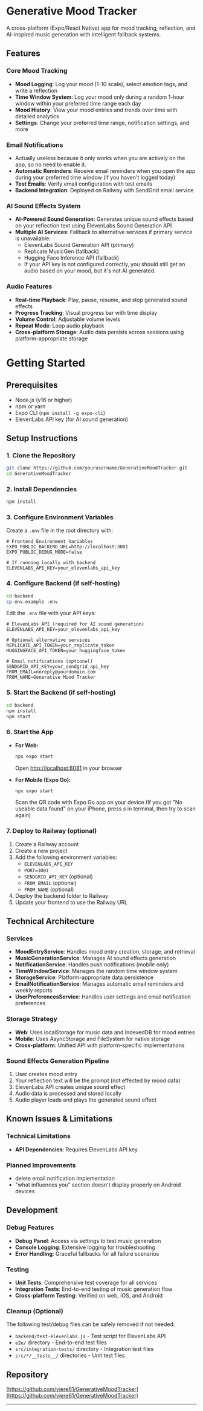 # Generative Mood Tracker

A cross-platform (Expo/React Native) app for mood tracking, reflection, and AI-inspired music generation with intelligent fallback systems.

## Features

### Core Mood Tracking
- **Mood Logging**: Log your mood (1-10 scale), select emotion tags, and write a reflection
- **Time Window System**: Log your mood only during a random 1-hour window within your preferred time range each day
- **Mood History**: View your mood entries and trends over time with detailed analytics
- **Settings**: Change your preferred time range, notification settings, and more

### Email Notifications
- Actually useless because it only works when you are actively on the app, so no need to enable it.
- **Automatic Reminders**: Receive email reminders when you open the app during your preferred time window (if you haven't logged today)
- **Test Emails**: Verify email configuration with test emails
- **Backend Integration**: Deployed on Railway with SendGrid email service

### AI Sound Effects System
- **AI-Powered Sound Generation**: Generates unique sound effects based on your reflection text using ElevenLabs Sound Generation API
- **Multiple AI Services**: Fallback to alternative services if primary service is unavailable:
  - ElevenLabs Sound Generation API (primary)
  - Replicate MusicGen (fallback)
  - Hugging Face Inference API (fallback)
  - If your API key is not configured correctly, you should still get an audio based on your mood, but it's not AI generated.

### Audio Features
- **Real-time Playback**: Play, pause, resume, and stop generated sound effects
- **Progress Tracking**: Visual progress bar with time display
- **Volume Control**: Adjustable volume levels
- **Repeat Mode**: Loop audio playback
- **Cross-platform Storage**: Audio data persists across sessions using platform-appropriate storage

# Getting Started

## Prerequisites
- Node.js (v16 or higher)
- npm or yarn
- Expo CLI (`npm install -g expo-cli`)
- ElevenLabs API key (for AI sound generation)

## Setup Instructions

### 1. Clone the Repository
```sh
git clone https://github.com/yourusername/GenerativeMoodTracker.git
cd GenerativeMoodTracker
```

### 2. Install Dependencies
```sh
npm install
```

### 3. Configure Environment Variables
Create a `.env` file in the root directory with:
```
# Frontend Environment Variables
EXPO_PUBLIC_BACKEND_URL=http://localhost:3001
EXPO_PUBLIC_DEBUG_MODE=false

# If running locally with backend
ELEVENLABS_API_KEY=your_elevenlabs_api_key
```

### 4. Configure Backend (if self-hosting)
```sh
cd backend
cp env.example .env
```

Edit the `.env` file with your API keys:
```
# ElevenLabs API (required for AI sound generation)
ELEVENLABS_API_KEY=your_elevenlabs_api_key

# Optional alternative services
REPLICATE_API_TOKEN=your_replicate_token
HUGGINGFACE_API_TOKEN=your_huggingface_token

# Email notifications (optional)
SENDGRID_API_KEY=your_sendgrid_api_key
FROM_EMAIL=noreply@yourdomain.com
FROM_NAME=Generative Mood Tracker
```

### 5. Start the Backend (if self-hosting)
```sh
cd backend
npm install
npm start
```

### 6. Start the App
- **For Web:**
  ```sh
  npx expo start
  ```
  Open [http://localhost:8081](http://localhost:8081) in your browser

- **For Mobile (Expo Go):**
  ```sh
  npx expo start
  ```
  Scan the QR code with Expo Go app on your device (If you got "No useable data found" on your iPhone, press s in terminal, then try to scan again)

### 7. Deploy to Railway (optional)
1. Create a Railway account
2. Create a new project
3. Add the following environment variables:
   - `ELEVENLABS_API_KEY`
   - `PORT=3001`
   - `SENDGRID_API_KEY` (optional)
   - `FROM_EMAIL` (optional)
   - `FROM_NAME` (optional)
4. Deploy the backend folder to Railway
5. Update your frontend to use the Railway URL

## Technical Architecture

### Services
- **MoodEntryService**: Handles mood entry creation, storage, and retrieval
- **MusicGenerationService**: Manages AI sound effects generation
- **NotificationService**: Handles push notifications (mobile only)
- **TimeWindowService**: Manages the random time window system
- **StorageService**: Platform-appropriate data persistence
- **EmailNotificationService**: Manages automatic email reminders and weekly reports
- **UserPreferencesService**: Handles user settings and email notification preferences

### Storage Strategy
- **Web**: Uses localStorage for music data and IndexedDB for mood entries
- **Mobile**: Uses AsyncStorage and FileSystem for native storage
- **Cross-platform**: Unified API with platform-specific implementations

### Sound Effects Generation Pipeline
1. User creates mood entry
2. Your reflection text will be the prompt (not effected by mood data)
3. ElevenLabs API creates unique sound effect
4. Audio data is processed and stored locally
5. Audio player loads and plays the generated sound effect

## Known Issues & Limitations

### Technical Limitations
- **API Dependencies**: Requires ElevenLabs API key

### Planned Improvements
- delete email notification implementation
- "what influences you" section doesn't display properly on Android devices

## Development

### Debug Features
- **Debug Panel**: Access via settings to test music generation
- **Console Logging**: Extensive logging for troubleshooting
- **Error Handling**: Graceful fallbacks for all failure scenarios

### Testing
- **Unit Tests**: Comprehensive test coverage for all services
- **Integration Tests**: End-to-end testing of music generation flow
- **Cross-platform Testing**: Verified on web, iOS, and Android

### Cleanup (Optional)
The following test/debug files can be safely removed if not needed:
- `backend/test-elevenlabs.js` - Test script for ElevenLabs API
- `e2e/` directory - End-to-end test files
- `src/integration-tests/` directory - Integration test files
- `src/*/__tests__/` directories - Unit test files

## Repository

[https://github.com/viere61/GenerativeMoodTracker](https://github.com/viere61/GenerativeMoodTracker)

---